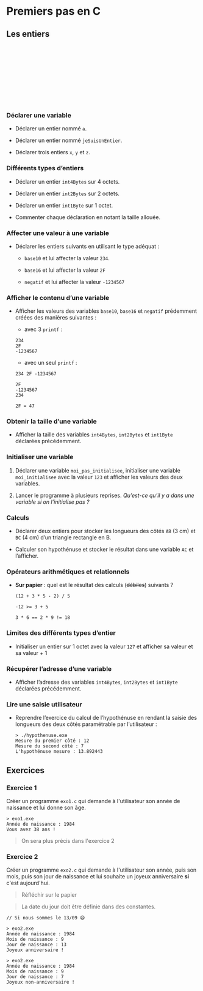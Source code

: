# Premiers pas en C

## Les entiers

<object data="../../pdf/cours/bts1/bts1_03_premiers-pas-en-c.pdf" type="application/pdf">
    <embed src="../../pdf/cours/bts1/bts1_03_premiers-pas-en-c.pdf" type="application/pdf" />
</object>

### Déclarer une variable
    
+ Déclarer un entier nommé `a`.
    
+ Déclarer un entier nommé `jeSuisUnEntier`.
    
+ Déclarer trois entiers `x`, `y` et `z`.
    

### Différents types d’entiers
  
+ Déclarer un entier `int4Bytes` sur 4 octets.
    
+ Déclarer un entier `int2Bytes` sur 2 octets.

+ Déclarer un entier `int1Byte` sur 1 octet.
    
+ Commenter chaque déclaration en notant la taille allouée.
    

### Affecter une valeur à une variable
    
+ Déclarer les entiers suivants en utilisant le type adéquat :
    
    + `base10` et lui affecter la valeur `234`.

    + `base16` et lui affecter la valeur `2F`

    + `negatif` et lui affecter la valeur `-1234567`

### Afficher le contenu d’une variable
  
+ Afficher les valeurs des variables `base10`, `base16` et `negatif` prédemment créées des manières suivantes :
    
    + avec 3 `printf` :
    
    ```output
    234
    2F
    -1234567
    ```
    
    + avec un seul `printf` :
    
    ```output
    234 2F -1234567
    
    2F
    -1234567
    234
    
    2F = 47
    ```

### Obtenir la taille d’une variable

+ Afficher la taille des variables `int4Bytes`, `int2Bytes` et `int1Byte` déclarées précédemment.
    
### Initialiser une variable

1. Déclarer une variable `moi_pas_initialisee`, initialiser une variable `moi_initialisee` avec la valeur `123` et afficher les valeurs des deux variables.
    
2. Lancer le programme à plusieurs reprises. *Qu’est-ce qu’il y a dans une variable si on l’initialise pas ?*

### Calculs

+ Déclarer deux entiers pour stocker les longueurs des côtés `AB` (3 cm) et `BC` (4 cm) d’un triangle rectangle en B.

+ Calculer son hypothénuse et stocker le résultat dans une variable `AC` et l’afficher.

### Opérateurs arithmétiques et relationnels
    
+ **Sur papier** : quel est le résultat des calculs (~~débiles~~) suivants ?

    ```
    (12 + 3 * 5 - 2) / 5

    -12 >= 3 + 5

    3 * 6 == 2 * 9 != 18
    ```

### Limites des différents types d’entier

+ Initialiser un entier sur 1 octet avec la valeur `127` et afficher sa valeur et sa valeur + 1 
    
### Récupérer l’adresse d’une variable

+ Afficher l’adresse des variables `int4Bytes`, `int2Bytes` et `int1Byte` déclarées précédemment.
    
### Lire une saisie utilisateur

+ Reprendre l’exercice du calcul de l’hypothénuse en rendant la saisie des longueurs des deux côtés paramétrable par l’utilisateur :
    
    ```output
    > ./hypothenuse.exe
    Mesure du premier côté : 12
    Mesure du second côté : 7
    L'hypothénuse mesure : 13.892443
    ```

## Exercices

### Exercice 1

Créer un programme `exo1.c` qui demande à l'utilisateur son année de naissance et lui donne son âge.

```output
> exo1.exe
Année de naissance : 1984
Vous avez 38 ans !
```

> On sera plus précis dans l'exercice 2

### Exercice 2

Créer un programme `exo2.c` qui demande à l'utilisateur son année, puis son mois, puis son jour de naissance et lui souhaite un joyeux anniversaire **si** c'est aujourd'hui.

> Réfléchir sur le papier

> La date du jour doit être définie dans des constantes.

```output
// Si nous sommes le 13/09 😄

> exo2.exe
Année de naissance : 1984
Mois de naissance : 9
Jour de naissance : 13
Joyeux anniversaire !

> exo2.exe
Année de naissance : 1984
Mois de naissance : 9
Jour de naissance : 7
Joyeux non-anniversaire !
```